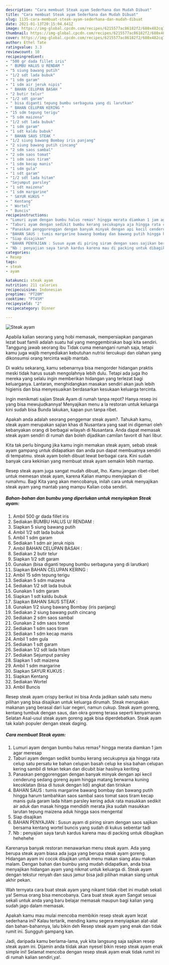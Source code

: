 ```yaml
---
description: "Cara membuat Steak ayam Sederhana dan Mudah Dibuat"
title: "Cara membuat Steak ayam Sederhana dan Mudah Dibuat"
slug: 1135-cara-membuat-steak-ayam-sederhana-dan-mudah-dibuat
date: 2021-01-13T20:15:04.641Z
image: https://img-global.cpcdn.com/recipes/6215577ac86182f2/680x482cq70/steak-ayam-foto-resep-utama.jpg
thumbnail: https://img-global.cpcdn.com/recipes/6215577ac86182f2/680x482cq70/steak-ayam-foto-resep-utama.jpg
cover: https://img-global.cpcdn.com/recipes/6215577ac86182f2/680x482cq70/steak-ayam-foto-resep-utama.jpg
author: Ethel Tate
ratingvalue: 3.3
reviewcount: 10
recipeingredient:
- "500 gr dada fillet iris"
- " BUMBU HALUS U RENDAM "
- "5 siung bawang putih"
- "1/2 sdt lada bubuk"
- "1 sdm garam"
- "1 sdm air jeruk nipis"
- " BAHAN CELUPAN BASAH "
- "2 butir telur"
- "1/2 sdt garam"
- " bisa diganti tepung bumbu serbaguna yang di larutkan"
- " BAHAN CELUPAN KERING "
- "15 sdm tepung terigu"
- "5 sdm maizena"
- "1/2 sdt lada bubuk"
- "1 sdm garam"
- "1 sdt kaldu bubuk"
- " BAHAN SAUS STEAK "
- "1/2 siung bawang Bombay iris panjang"
- "2 siung bawang putih cincang"
- "2 sdm saos sambal"
- "2 sdm saos tomat"
- "1 sdm saos tiram"
- "1 sdm kecap manis"
- "1 sdm gula"
- "1 sdt garam"
- "1/2 sdt lada hitam"
- "Sejumput parsley"
- "1 sdt maizena"
- "1 sdm margarine"
- " SAYUR KUKUS "
- " Kentang"
- " Wortel"
- " Buncis"
recipeinstructions:
- "Lumuri ayam dengan bumbu halus remas² hingga merata diamkan 1 jam agar meresap"
- "Taburi ayam dengan sedikit bumbu kerang secukupnya aja hingga rata celup satu persatu ke bahan celupan basah celup ke sisa bahan celupan kering sambil di tekan tekan dan dicubit biar hasilnya keriting"
- "Panaskan penggorenggan dengan banyak minyak dengan api kecil cenderung sedang goreng ayam hingga matang berwarna kuning kecoklatan (bisa di tusuk dengan lidi) angkat dan tiriskan"
- "BAHAN SAUS : tumis margarine bawang bombay dan bawang putih hingga harum tambahkan saos sambal saos tomat saos tiram kecap manis gula garam lada hitam parsley kering aduk rata masukkan sedikit air aduk dan masak hingga mendidih merata jika sudah masukkan larutan tepung maizena aduk hingga saos mengental"
- "Siap disajikan"
- "BAHAN PENYAJIAN : Susun ayam di piring siram dengan saos sajikan bersama kentang wortel buncis yang sudah di kukus sebentar tadi"
- "Nb : penyajian saya taruh kardus karena mau di packing untuk dibagikan hehehehe"
categories:
- Resep
tags:
- steak
- ayam

katakunci: steak ayam 
nutrition: 211 calories
recipecuisine: Indonesian
preptime: "PT20M"
cooktime: "PT45M"
recipeyield: "2"
recipecategory: Dinner

---
```



![Steak ayam](https://img-global.cpcdn.com/recipes/6215577ac86182f2/680x482cq70/steak-ayam-foto-resep-utama.jpg)

Apabila kalian seorang yang hobi memasak, mempersiapkan panganan lezat buat famili adalah suatu hal yang menggembirakan bagi kita sendiri. Tanggung jawab seorang ibu Tidak cuma menangani rumah saja, tetapi kamu juga wajib menyediakan kebutuhan nutrisi tercukupi dan olahan yang dikonsumsi orang tercinta wajib mantab.

Di waktu  sekarang, kamu sebenarnya bisa mengorder hidangan praktis meski tidak harus susah mengolahnya lebih dulu. Tetapi ada juga lho mereka yang selalu ingin memberikan hidangan yang terlezat bagi keluarganya. Lantaran, menghidangkan masakan sendiri akan jauh lebih higienis dan bisa menyesuaikan berdasarkan kesukaan keluarga tercinta. 

Ingin menikmati sajian Steak Ayam di rumah tanpa repot? Hanya resep ini yang bisa mewujudkannya! Menyajikan menu a la restoran untuk keluarga kini sudah bisa Bunda lakukan, kapan pun tanpa ribet.

Apakah anda adalah seorang penggemar steak ayam?. Tahukah kamu, steak ayam merupakan sajian khas di Nusantara yang saat ini digemari oleh kebanyakan orang di berbagai wilayah di Nusantara. Anda dapat memasak steak ayam sendiri di rumah dan boleh dijadikan camilan favorit di hari libur.

Kita tak perlu bingung jika kamu ingin memakan steak ayam, sebab steak ayam gampang untuk didapatkan dan anda pun dapat membuatnya sendiri di tempatmu. steak ayam boleh dibuat lewat berbagai cara. Kini sudah banyak cara kekinian yang membuat steak ayam semakin lebih mantap.

Resep steak ayam juga sangat mudah dibuat, lho. Kamu jangan ribet-ribet untuk memesan steak ayam, karena Kalian mampu menyiapkan di rumahmu. Bagi Kita yang akan mencobanya, inilah cara untuk menyajikan steak ayam yang mantab yang mampu Kalian coba sendiri.

<!--inarticleads1-->

##### Bahan-bahan dan bumbu yang diperlukan untuk menyiapkan Steak ayam:

1. Ambil 500 gr dada fillet iris
1. Sediakan  BUMBU HALUS U/ RENDAM :
1. Siapkan 5 siung bawang putih
1. Ambil 1/2 sdt lada bubuk
1. Ambil 1 sdm garam
1. Sediakan 1 sdm air jeruk nipis
1. Ambil  BAHAN CELUPAN BASAH :
1. Sediakan 2 butir telur
1. Siapkan 1/2 sdt garam
1. Gunakan  (bisa diganti tepung bumbu serbaguna yang di larutkan)
1. Siapkan  BAHAN CELUPAN KERING :
1. Ambil 15 sdm tepung terigu
1. Sediakan 5 sdm maizena
1. Sediakan 1/2 sdt lada bubuk
1. Gunakan 1 sdm garam
1. Siapkan 1 sdt kaldu bubuk
1. Siapkan  BAHAN SAUS STEAK :
1. Gunakan 1/2 siung bawang Bombay (iris panjang)
1. Sediakan 2 siung bawang putih cincang
1. Sediakan 2 sdm saos sambal
1. Gunakan 2 sdm saos tomat
1. Sediakan 1 sdm saos tiram
1. Sediakan 1 sdm kecap manis
1. Ambil 1 sdm gula
1. Sediakan 1 sdt garam
1. Sediakan 1/2 sdt lada hitam
1. Sediakan Sejumput parsley
1. Siapkan 1 sdt maizena
1. Ambil 1 sdm margarine
1. Siapkan  SAYUR KUKUS :
1. Siapkan  Kentang
1. Sediakan  Wortel
1. Ambil  Buncis


Resep steak ayam crispy berikut ini bisa Anda jadikan salah satu menu pilihan yang bisa disajikan untuk keluarga dirumah. Steak merupakan makanan yang berasal dari luar negeri, namun cukup. Steak ayam goreng, kentang tumbuk dengan saus, dan okra goreng terasa seperti kenyamanan Selatan Asal-usul steak ayam goreng agak bisa diperdebatkan. Steak ayam tak kalah populer dengan steak daging. 

<!--inarticleads2-->

##### Cara membuat Steak ayam:

1. Lumuri ayam dengan bumbu halus remas² hingga merata diamkan 1 jam agar meresap
1. Taburi ayam dengan sedikit bumbu kerang secukupnya aja hingga rata celup satu persatu ke bahan celupan basah celup ke sisa bahan celupan kering sambil di tekan tekan dan dicubit biar hasilnya keriting
1. Panaskan penggorenggan dengan banyak minyak dengan api kecil cenderung sedang goreng ayam hingga matang berwarna kuning kecoklatan (bisa di tusuk dengan lidi) angkat dan tiriskan
1. BAHAN SAUS : tumis margarine bawang bombay dan bawang putih hingga harum tambahkan saos sambal saos tomat saos tiram kecap manis gula garam lada hitam parsley kering aduk rata masukkan sedikit air aduk dan masak hingga mendidih merata jika sudah masukkan larutan tepung maizena aduk hingga saos mengental
1. Siap disajikan
1. BAHAN PENYAJIAN : Susun ayam di piring siram dengan saos sajikan bersama kentang wortel buncis yang sudah di kukus sebentar tadi
1. Nb : penyajian saya taruh kardus karena mau di packing untuk dibagikan hehehehe


Karenanya banyak restoran menawarkan menu steak ayam. Ada yang berupa steak ayam biasa ada juga yang berupa steak ayam goreng. Hidangan ayam ini cocok disajikan untuk menu makan siang atau makan malam. Dengan bahan dan bumbu yang mudah didapatkan, anda bisa menyajikan hidangan ayam yang nikmat untuk keluarga di. Steak ayam dengan tekstur renyah dan saus jamur bisa jadi pilihan makan siang untuk akhir pekan. 

Wah ternyata cara buat steak ayam yang nikamt tidak ribet ini mudah sekali ya! Semua orang bisa mencobanya. Cara buat steak ayam Sangat sesuai sekali untuk anda yang baru belajar memasak maupun bagi kalian yang sudah jago dalam memasak.

Apakah kamu mau mulai mencoba membikin resep steak ayam lezat sederhana ini? Kalau tertarik, mending kamu segera menyiapkan alat-alat dan bahan-bahannya, lalu bikin deh Resep steak ayam yang enak dan tidak rumit ini. Sungguh gampang kan. 

Jadi, daripada kamu berlama-lama, yuk kita langsung saja sajikan resep steak ayam ini. Dijamin anda tiidak akan nyesel bikin resep steak ayam enak simple ini! Selamat mencoba dengan resep steak ayam enak tidak rumit ini di rumah kalian sendiri,ya!.

